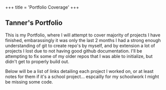+++
title = 'Portfolio Coverage'
+++

## Tanner's Portfolio

This is my Portfolio, where I will attempt to cover majority of projects I have finished, embarassingly it was only the last 2 months I had a strong enough understanding of git to create repo's by myself, and by extension a lot of projects I lost due to not having good github documentation. I'll be attempting to fix some of my older repos that I was able to initialize, but didn't get to properly build out.

Below will be a list of links detailing each project I worked on, or at least notes for them if it's a school project... espcailly for my schoolwork I might be missing some code.
